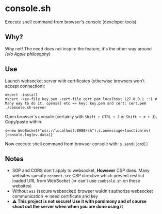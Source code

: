 # console.sh

Execute shell command from browser's console (developer tools)

## Why?

Why not! The need does not inspire the feature, it's the other way around *(s/o Apple philosophy)*

## Use

Launch websocket server with certificates (otherwise browsers won't accept connection):
```shell
mkcert -install
mkcert -key-file key.pem -cert-file cert.pem localhost 127.0.0.1 ::1 # Many way to do it, openssl etc => key: key.pem and cert: cert.pem
./console.sh-server
```

Open browser's console (certainly with `Shift + CTRL + J` or `Shift + ⌘ + J`). Copy/paste within:
```
s=new WebSocket("wss://localhost:8080/sh"),s.onmessage=function(ev){console.log(ev.data)}
```

Now execute shell command from browser console with: `s.send([cmd])`

## Notes
* SOP and CORS don't apply to websocket, **However** CSP does. Many websites specify `connect-src` CSP directive which prevent restrict loaded URL from WebSocket (⇒ can't use `conbsole.sh` on these websites)
* Without `wss` (secure websocket) browser wuldn't authorize websocket communication ⇒ need certificate and key
* **⚠️ This project is not secure! Use it with parsimony and of course shoot out the server when when you are done using it**
